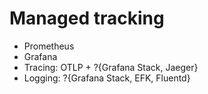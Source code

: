 # Managed tracking

- Prometheus
- Grafana
- Tracing: OTLP + ?{Grafana Stack, Jaeger}
- Logging: ?{Grafana Stack, EFK, Fluentd}
